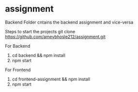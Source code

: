 # assignment

Backend Folder  cntains the backend assignment
and vice-versa

Steps to start the projects
git clone https://github.com/ameybhosle212/assignment.git

For Backend
1. cd backend && npm install
2. npm start

For Frontend
1. cd frontend-assignment && npm install
2. npm start

